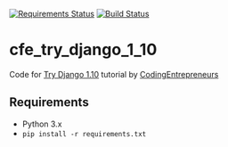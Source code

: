 [![Requirements Status](https://requires.io/github/lancelote/cfe_try_django_1_10/requirements.svg?branch=master)](https://requires.io/github/lancelote/cfe_try_django_1_10/requirements/?branch=master)
[![Build Status](https://travis-ci.org/lancelote/cfe_try_django_1_10.svg?branch=master)](https://travis-ci.org/lancelote/cfe_try_django_1_10)

# cfe_try_django_1_10

Code for [Try Django 1.10][1] tutorial by [CodingEntrepreneurs][2]

## Requirements

 - Python 3.x
 - `pip install -r requirements.txt`

  [1]: https://www.youtube.com/playlist?list=PLEsfXFp6DpzQSEMN5PXvEWuD2gEWVngCZ
  [2]: http://www.codingforentrepreneurs.com/
